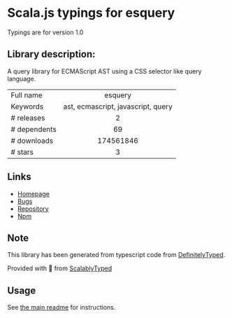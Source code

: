 
# Scala.js typings for esquery

Typings are for version 1.0

## Library description:
A query library for ECMAScript AST using a CSS selector like query language.

|                    |                 |
| ------------------ | :-------------: |
| Full name          | esquery |
| Keywords           | ast, ecmascript, javascript, query |
| # releases         | 2 |
| # dependents       | 69 |
| # downloads        | 174561846 |
| # stars            | 3 |

## Links
- [Homepage](https://github.com/jrfeenst/esquery#readme)
- [Bugs](https://github.com/jrfeenst/esquery/issues)
- [Repository](https://github.com/jrfeenst/esquery)
- [Npm](https://www.npmjs.com/package/esquery)
    


## Note
This library has been generated from typescript code from [DefinitelyTyped](https://definitelytyped.org).

Provided with :purple_heart: from [ScalablyTyped](https://github.com/oyvindberg/ScalablyTyped)

## Usage
See [the main readme](../../readme.md) for instructions.


